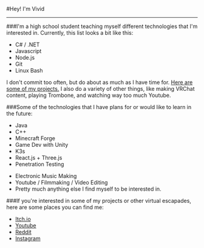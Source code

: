 #Hey!  I'm Vivid

---

###I'm a high school student teaching myself different technologies that I'm interested in.  Currently, this list looks a bit like this:

- C# / .NET
- Javascript
- Node.js
- Git
- Linux Bash

I don't commit too often, but do about as much as I have time for.  [Here are some of my projects.](https://github.com/vividuwu?tab=repositories)  I also do a variety of other things, like making VRChat content, playing Trombone, and watching way too much Youtube.

###Some of the technologies that I have plans for or would like to learn in the future:
- Java
- C++
- Minecraft Forge
- Game Dev with Unity
- K3s
- React.js + Three.js
- Penetration Testing

+ Electronic Music Making
+ Youtube / Filmmaking / Video Editing
+ Pretty much anything else I find myself to be interested in.

###If you're interested in some of my projects or other virtual escapades, here are some places you can find me:
- [Itch.io](https://vividuwu.itch.io/)
- [Youtube](https://www.youtube.com/channel/UCwmMOhPynPfEXxpmMnk4crw)
- [Reddit](https://www.reddit.com/user/TheArcticHusky)
- [Instagram](https://www.instagram.com/vividuwu/)
